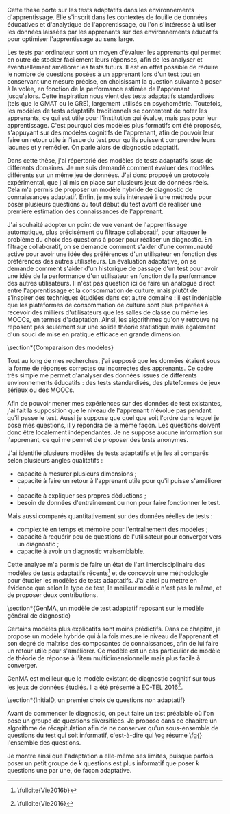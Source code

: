 Cette thèse porte sur les tests adaptatifs dans les environnements d'apprentissage. Elle s'inscrit dans les contextes de fouille de données éducatives et d'analytique de l'apprentissage, où l'on s'intéresse à utiliser les données laissées par les apprenants sur des environnements éducatifs pour optimiser l'apprentissage au sens large.

Les tests par ordinateur sont un moyen d'évaluer les apprenants qui permet en outre de stocker facilement leurs réponses, afin de les analyser et éventuellement améliorer les tests futurs. Il est en effet possible de réduire le nombre de questions posées à un apprenant lors d'un test tout en conservant une mesure précise, en choisissant la question suivante à poser à la volée, en fonction de la performance estimée de l'apprenant jusqu'alors. Cette inspiration nous vient des tests adaptatifs standardisés (tels que le GMAT ou le GRE), largement utilisés en psychométrie. Toutefois, les modèles de tests adaptatifs traditionnels se contentent de noter les apprenants, ce qui est utile pour l'institution qui évalue, mais pas pour leur apprentissage. C'est pourquoi des modèles plus formatifs ont été proposés, s'appuyant sur des modèles cognitifs de l'apprenant, afin de pouvoir leur faire un retour utile à l'issue du test pour qu'ils puissent comprendre leurs lacunes et y remédier. On parle alors de diagnostic adaptatif.

Dans cette thèse, j'ai répertorié des modèles de tests adaptatifs issus de différents domaines. Je me suis demandé comment évaluer des modèles différents sur un même jeu de données. J'ai donc proposé un protocole expérimental, que j'ai mis en place sur plusieurs jeux de données réels. Cela m'a permis de proposer un modèle hybride de diagnostic de connaissances adaptatif. Enfin, je me suis intéressé à une méthode pour poser plusieurs questions au tout début du test avant de réaliser une première estimation des connaissances de l'apprenant.

J'ai souhaité adopter un point de vue venant de l'apprentissage automatique, plus précisément du filtrage collaboratif, pour attaquer le problème du choix des questions à poser pour réaliser un diagnostic. En filtrage collaboratif, on se demande comment s'aider d'une communauté active pour avoir une idée des préférences d'un utilisateur en fonction des préférences des autres utilisateurs. En évaluation adaptative, on se demande comment s'aider d'un historique de passage d'un test pour avoir une idée de la performance d'un utilisateur en fonction de la performance des autres utilisateurs. Il n'est pas question ici de faire un analogue direct entre l'apprentissage et la consommation de culture, mais plutôt de s'inspirer des techniques étudiées dans cet autre domaine : il est indéniable que les plateformes de consommation de culture sont plus préparées à recevoir des milliers d'utilisateurs que les salles de classe ou même les MOOCs, en termes d'adaptation. Ainsi, les algorithmes qu'on y retrouve ne reposent pas seulement sur une solide théorie statistique mais également d'un souci de mise en pratique efficace en grande dimension.

\section*{Comparaison des modèles}

Tout au long de mes recherches, j'ai supposé que les données étaient sous la forme de réponses correctes ou incorrectes des apprenants. Ce cadre très simple me permet d'analyser des données issues de différents environnements éducatifs : des tests standardisés, des plateformes de jeux sérieux ou des MOOCs.

Afin de pouvoir mener mes expériences sur des données de test existantes, j'ai fait la supposition que le niveau de l'apprenant n'évolue pas pendant qu'il passe le test. Aussi je suppose que quel que soit l'ordre dans lequel je pose mes questions, il y répondra de la même façon. Les questions doivent donc être localement indépendantes. Je ne suppose aucune information sur l'apprenant, ce qui me permet de proposer des tests anonymes.

J'ai identifié plusieurs modèles de tests adaptatifs et je les ai comparés selon plusieurs angles qualitatifs :

- capacité à mesurer plusieurs dimensions ;
- capacité à faire un retour à l'apprenant utile pour qu'il puisse s'améliorer ;
- capacité à expliquer ses propres déductions ; 
- besoin de données d'entraînement ou non pour faire fonctionner le test.

Mais aussi comparés quantitativement sur des données réelles de tests :

- complexité en temps et mémoire pour l'entraînement des modèles ;
- capacité à requérir peu de questions de l'utilisateur pour converger vers un diagnostic ;
- capacité à avoir un diagnostic vraisemblable.

Cette analyse m'a permis de faire un état de l'art interdisciplinaire des modèles de tests adaptatifs récents[^1] et de concevoir une méthodologie pour étudier les modèles de tests adaptatifs. J'ai ainsi pu mettre en évidence que selon le type de test, le meilleur modèle n'est pas le même, et de proposer deux contributions.

 [^1]: \fullcite{Vie2016b}

\section*{GenMA, un modèle de test adaptatif reposant sur le modèle général de diagnostic}

Certains modèles plus explicatifs sont moins prédictifs. Dans ce chapitre, je propose un modèle hybride qui à la fois mesure le niveau de l'apprenant et son degré de maîtrise des composantes de connaissances, afin de lui faire un retour utile pour s'améliorer. Ce modèle est un cas particulier de modèle de théorie de réponse à l'item multidimensionnelle mais plus facile à converger.

GenMA est meilleur que le modèle existant de diagnostic cognitif sur tous les jeux de données étudiés. Il a été présenté à EC-TEL 2016[^2].

 [^2]: \fullcite{Vie2016}

\section*{InitialD, un premier choix de questions non adaptatif}

Avant de commencer le diagnostic, on peut faire un test préalable où l'on pose un groupe de questions diversifiées. Je propose dans ce chapitre un algorithme de récapitulation afin de ne conserver qu'un sous-ensemble de questions du test qui soit informatif, c'est-à-dire qui \og résume \fg{} l'ensemble des questions.

Je montre ainsi que l'adaptation a elle-même ses limites, puisque parfois poser un petit groupe de $k$ questions est plus informatif que poser $k$ questions une par une, de façon adaptative.
